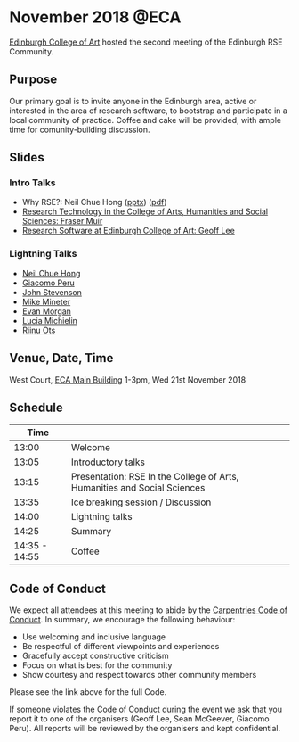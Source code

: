 # November 2018 @ECA
[Edinburgh College of Art](https://www.eca.ed.ac.uk/) hosted the second meeting of the Edinburgh RSE Community.

## Purpose
Our primary goal is to invite anyone in the Edinburgh area, active or interested in the area of research software, to bootstrap and participate in a local community of practice. Coffee and cake will be provided, with ample time for comunity-building discussion.

## Slides

### Intro Talks
* Why RSE?: Neil Chue Hong ([pptx](talks_introductory/Chue_Hong-Why_RSE.pptx))  ([pdf](talks_introductory/Chue_Hong-Why_RSE.pdf))
* [Research Technology in the College of Arts, Humanities and Social Sciences: Fraser Muir](talks_introductory/Muir%20-Research%20technology%20in%20CAHSS%2020181121.pptx)
* [Research Software at Edinburgh College of Art: Geoff Lee](talks_introductory/Lee%20-%20RSE%20In%20ECA.pdf)

### Lightning Talks
* [Neil Chue Hong](talks_lightning/Neil.pdf)
* [Giacomo Peru](talks_lightning/Giacomo.pdf)
* [John Stevenson](talks_lightning/John.pdf)
* [Mike Mineter](talks_lightning/Mike.pdf)
* [Evan Morgan](talks_lightning/Evan.pdf)
* [Lucia Michielin](talks_lightning/Lucia.pdf)
* [Riinu Ots](talks_lightning/Riinu.pdf)

## Venue, Date, Time
West Court, [ECA Main Building](https://www.google.co.uk/maps/place/ECA+Main+Building,+Edinburgh)
1-3pm, Wed 21st November 2018

## Schedule

|Time |       | 
|------|------ |
|13:00 | Welcome|
|13:05 | Introductory talks |
|13:15 | Presentation: RSE In the College of Arts, Humanities and Social Sciences|
|13:35 | Ice breaking session / Discussion|
|14:00 | Lightning talks|
|14:25 | Summary|
|14:35 - 14:55| Coffee|

## Code of Conduct
We expect all attendees at this meeting to abide by the [Carpentries Code of Conduct](https://docs.carpentries.org/topic_folders/policies/code-of-conduct.html). In summary, we encourage the following behaviour:

* Use welcoming and inclusive language
* Be respectful of different viewpoints and experiences
* Gracefully accept constructive criticism
* Focus on what is best for the community
* Show courtesy and respect towards other community members

Please see the link above for the full Code.

If someone violates the Code of Conduct during the event we ask that you report it to one of the organisers (Geoff Lee, Sean McGeever, Giacomo Peru). All reports will be reviewed by the organisers and kept confidential.  
